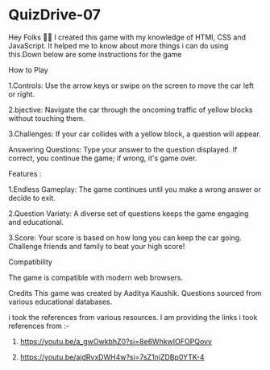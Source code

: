 # QuizDrive-07
Hey Folks 👋🏻
I created this game with my knowledge of HTMl, CSS and JavaScript. It helped me to know about more things i can do using this.Down below are some instructions for the game

How to Play

1.Controls: Use the arrow keys or swipe on the screen to move the car left or right.

2.bjective: Navigate the car through the oncoming traffic of yellow blocks without touching them.

3.Challenges: If your car collides with a yellow block, a question will appear.

Answering Questions: Type your answer to the question displayed. If correct, you continue the game; if wrong, it's game over.

Features :

1.Endless Gameplay: The game continues until you make a wrong answer or decide to exit.

2.Question Variety: A diverse set of questions keeps the game engaging and educational.

3.Score: Your score is based on how long you can keep the car going. Challenge friends and family to beat your high score!

Compatibility

The game is compatible with modern web browsers.

Credits
This game was created by Aaditya Kaushik.
Questions sourced from various educational databases.

i took the references from various resources. I am providing the links i took references from :-
1. https://youtu.be/a_gwOwkbhZ0?si=8e6WhkwIOFOPQovv

2. https://youtu.be/ajdRvxDWH4w?si=7sZ1njZDBp0YTK-4
